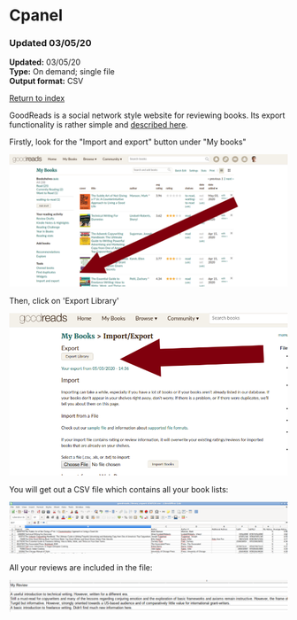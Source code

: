 # Cpanel

### Updated 03/05/20

**Updated:** 03/05/20 <br/>
**Type:** On demand; single file <br/>
**Output format:** CSV

[Return to index](https://github.com/danielrosehilljlm/CloudBackupApproaches)

GoodReads is a social network style website for reviewing books. Its export functionality is rather simple and [described here](https://help.goodreads.com/s/article/How-do-I-import-or-export-my-books-1553870934590).

Firstly, look for the "Import and export" button under "My books"

![export](/images/gr1.png)

Then, click on 'Export Library'


![export](/images/gr2.png)

You will get out a CSV file which contains all your book lists:

![export](/images/gr3.png)

All your reviews are included in the file:


![export](/images/gr4.png)


